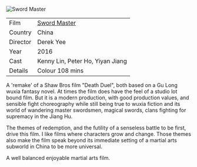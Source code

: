 ![Sword Master](sword_master.jpg)

| | |
|-|-|
Film|[Sword Master](https://www.imdb.com/title/tt5269396/)
Country|China
Director|Derek Yee
Year|2016
Cast|Kenny Lin, Peter Ho, Yiyan Jiang
Details|Colour 108 mins

A 'remake' of a Shaw Bros film "Death Duel", both based on
a Gu Long wuxia fantasy novel. At times the film does have
the feel of a studio lot bound film. But it is a modern
production, with good production values, and sensible
fight choreography while still being true to wuxia fiction
and its world of wandering master swordsmen, magical swords,
clans fighting for supremacy in the Jiang Hu.

The themes of redemption, and the futility of a senseless
battle to be first, drive this film. I like films where
characters grow and change. Those themes also make the film
speak beyond its immediate setting of a martial arts
subworld in China to be more universal.

A well balanced enjoyable martial arts film.
